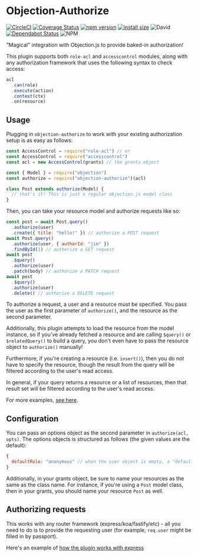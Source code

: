 # Objection-Authorize

[![CircleCI](https://circleci.com/gh/JaneJeon/objection-authorize.svg?style=shield)](https://circleci.com/gh/JaneJeon/objection-authorize) [![Coverage Status](https://coveralls.io/repos/github/JaneJeon/objection-authorize/badge.svg?branch=master)](https://coveralls.io/github/JaneJeon/objection-authorize?branch=master) [![npm version](https://badge.fury.io/js/objection-authorize.svg)](https://badge.fury.io/js/objection-authorize) [![install size](https://packagephobia.now.sh/badge?p=objection-authorize)](https://packagephobia.now.sh/result?p=objection-authorize) ![David](https://img.shields.io/david/JaneJeon/objection-authorize) [![Dependabot Status](https://api.dependabot.com/badges/status?host=github&repo=JaneJeon/objection-authorize)](https://dependabot.com) ![NPM](https://img.shields.io/npm/l/objection-authorize)

"Magical" integration with Objection.js to provide baked-in authorization!

This plugin supports both `role-acl` and `accesscontrol` modules, along with any authorization framework that uses the following syntax to check access:

```js
acl
  .can(role)
  .execute(action)
  .context(ctx)
  .on(resource)
```

## Usage

Plugging in `objection-authorize` to work with your existing authorization setup is as easy as follows:

```js
const AccessControl = require("role-acl") // or
const AccessControl = require("accesscontrol")
const acl = new AccessControl(grants) // the grants object

const { Model } = require("objection")
const authorize = require("objection-authorize")(acl)

class Post extends authorize(Model) {
  // that's it! This is just a regular objection.js model class
}
```

Then, you can take your resource model and authorize requests like so:

```js
const post = await Post.query()
  .authorize(user)
  .create({ title: "hello!" }) // authorize a POST request
await Post.query()
  .authorize(user, { authorId: "jim" })
  .findById(1) // authorize a GET request
await post
  .$query()
  .authorize(user)
  .patch(body) // authorize a PATCH request
await post
  .$query()
  .authorize(user)
  .delete() // authorize a DELETE request
```

To authorize a request, a user and a resource must be specified. You pass the user as the first parameter of `authorize()`, and the resource as the second parameter.

Additionally, this plugin attempts to load the resource from the model instance, so if you've already fetched a resource and are calling `$query()` or `$relatedQuery()` to build a query, you don't even have to pass the resource object to `authorize()` manually!

Furthermore, if you're creating a resource (i.e. `insert()`), then you do not have to specify the resource, though the result from the query will be filtered according to the user's read access.

In general, if your query returns a resource or a list of resources, then that result set will be filtered according to the user's read access.

For more examples, [see here](https://github.com/JaneJeon/objection-authorize/blob/master/index.test.js).

## Configuration

You can pass an options object as the second parameter in `authorize(acl, opts)`. The options objects is structured as follows (the given values are the default):

```js
{
  defaultRole: "anonymous" // when the user object is empty, a "default" user object will be created with the specified role
}
```

Additionally, in your grants object, be sure to name your resources as the same as the class name. For instance, if you're using a `Post` model class, then in your grants, you should name your resource `Post` as well.

## Authorizing requests

This works with any router framework (express/koa/fastify/etc) - all you need to do is to provide the requesting user (for example, `req.user` might be filled in by passport).

Here's an example of [how the plugin works with express](https://github.com/JaneJeon/express-objection-starter/blob/master/routes/users.js)
